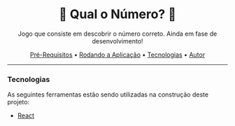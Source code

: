 <h1 align="center">🚧 Qual o Número? 🚧</h1>

<p align="center">Jogo que consiste em descobrir o número correto. Ainda em fase de desenvolvimento!<p>

<p align="center">
    <a href="#pre-requisitos">Pré-Requisitos</a> •
    <a href="#rodando-a-aplicacao">Rodando a Aplicação</a> •
    <a href="#tecnologias">Tecnologias</a> •
    <a href="#autor">Autor</a>
<p>

---

<h3 id="tecnologias">Tecnologias</h3>
As seguintes ferramentas estão sendo utilizadas na construção deste projeto:

- [React](https://pt-br.reactjs.org/)